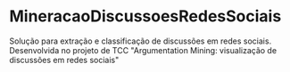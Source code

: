 # MineracaoDiscussoesRedesSociais
Solução para extração e classificação de discussões em redes sociais. Desenvolvida no projeto de TCC "Argumentation Mining: visualização de discussões em redes sociais"
